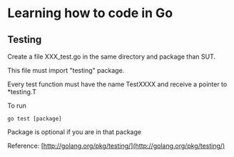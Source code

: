 Learning how to code in Go
========


Testing
--------
Create a file XXX_test.go in the same directory and package than SUT.

This file must import "testing" package.

Every test function must have the name TestXXXX and receive a pointer to *testing.T

To run

    go test [package]

Package is optional if you are in that package    

Reference: [http://golang.org/pkg/testing/](http://golang.org/pkg/testing/)

